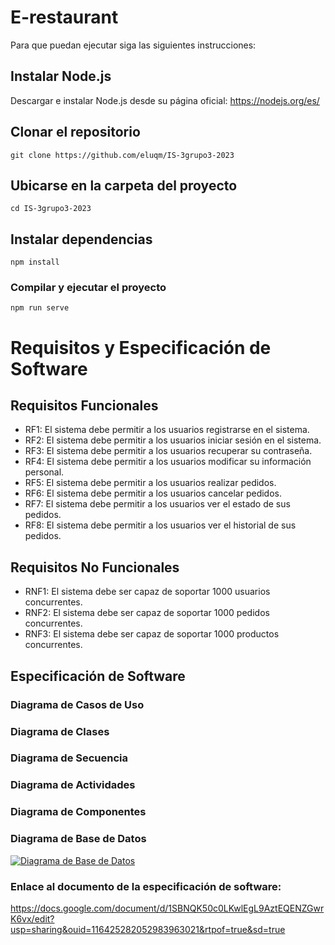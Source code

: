 # E-restaurant  
Para que puedan ejecutar siga las siguientes instrucciones:

## Instalar Node.js
Descargar e instalar Node.js desde su página oficial: https://nodejs.org/es/

## Clonar el repositorio
```
git clone https://github.com/eluqm/IS-3grupo3-2023
```

## Ubicarse en la carpeta del proyecto
```
cd IS-3grupo3-2023
```

## Instalar dependencias
```
npm install
```

### Compilar y ejecutar el proyecto
```
npm run serve
```

# Requisitos y Especificación de Software

## Requisitos Funcionales
- RF1: El sistema debe permitir a los usuarios registrarse en el sistema.
- RF2: El sistema debe permitir a los usuarios iniciar sesión en el sistema.
- RF3: El sistema debe permitir a los usuarios recuperar su contraseña.
- RF4: El sistema debe permitir a los usuarios modificar su información personal.
- RF5: El sistema debe permitir a los usuarios realizar pedidos.
- RF6: El sistema debe permitir a los usuarios cancelar pedidos.
- RF7: El sistema debe permitir a los usuarios ver el estado de sus pedidos.
- RF8: El sistema debe permitir a los usuarios ver el historial de sus pedidos.

## Requisitos No Funcionales
- RNF1: El sistema debe ser capaz de soportar 1000 usuarios concurrentes.
- RNF2: El sistema debe ser capaz de soportar 1000 pedidos concurrentes.
- RNF3: El sistema debe ser capaz de soportar 1000 productos concurrentes.


## Especificación de Software 

### Diagrama de Casos de Uso

### Diagrama de Clases

### Diagrama de Secuencia

### Diagrama de Actividades

### Diagrama de Componentes

### Diagrama de Base de Datos
[![Diagrama de Base de Datos](https://live.staticflickr.com/65535/52972566443_0437bd0ec0_c.jpg)](https://flic.kr/p/2kV5Z6E)

### Enlace al documento de la especificación de software:

https://docs.google.com/document/d/1SBNQK50c0LKwlEgL9AztEQENZGwrK6vx/edit?usp=sharing&ouid=116425282052983963021&rtpof=true&sd=true

